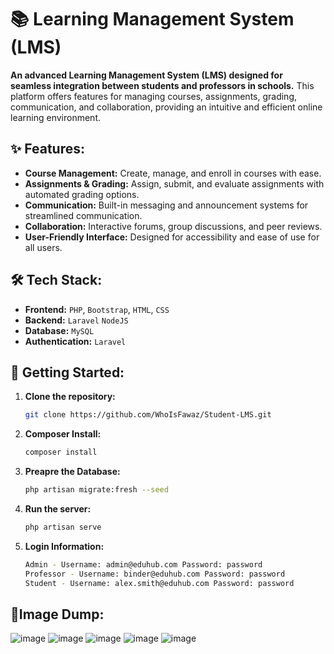 # 📚 Learning Management System (LMS)

**An advanced Learning Management System (LMS) designed for seamless integration between students and professors in schools.** This platform offers features for managing courses, assignments, grading, communication, and collaboration, providing an intuitive and efficient online learning environment.

## ✨ Features:
- **Course Management:** Create, manage, and enroll in courses with ease.
- **Assignments & Grading:** Assign, submit, and evaluate assignments with automated grading options.
- **Communication:** Built-in messaging and announcement systems for streamlined communication.
- **Collaboration:** Interactive forums, group discussions, and peer reviews.
- **User-Friendly Interface:** Designed for accessibility and ease of use for all users.

## 🛠 Tech Stack:
- **Frontend:** `PHP`, `Bootstrap`, `HTML`, `CSS`
- **Backend:** `Laravel` `NodeJS`
- **Database:** `MySQL`
- **Authentication:** `Laravel`

## 🚀 Getting Started:
1. **Clone the repository:**
   ```bash
   git clone https://github.com/WhoIsFawaz/Student-LMS.git

2. **Composer Install:**
   ```bash
   composer install

3. **Preapre the Database:**
   ```bash
   php artisan migrate:fresh --seed

4. **Run the server:**
   ```bash
   php artisan serve

5. **Login Information:**
   ```bash
   Admin - Username: admin@eduhub.com Password: password
   Professor - Username: binder@eduhub.com Password: password
   Student - Username: alex.smith@eduhub.com Password: password

## 🚀Image Dump:
![image](https://github.com/user-attachments/assets/61e58d6c-1cbc-48ef-a080-17eea64a5c42)
![image](https://github.com/user-attachments/assets/e2a50ed9-c6f6-47f5-b7f2-f517ff224c4e)
![image](https://github.com/user-attachments/assets/7e55d927-935b-4668-9309-765f9c559775)
![image](https://github.com/user-attachments/assets/a8fbb3ab-e9b6-49d1-9b4e-fa3169c44d44)
![image](https://github.com/user-attachments/assets/7af1df1d-b483-4712-992e-fe5d072e4d33)

